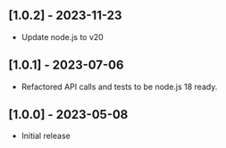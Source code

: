 ## [1.0.2] - 2023-11-23

- Update node.js to v20

## [1.0.1] - 2023-07-06

- Refactored API calls and tests to be node.js 18 ready.

## [1.0.0] - 2023-05-08

- Initial release
